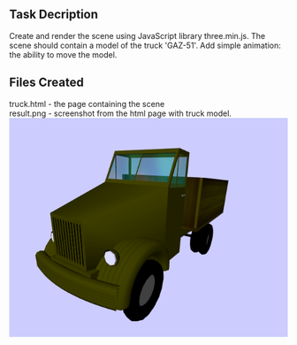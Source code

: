 ## Task Decription

Create and render the scene using JavaScript library three.min.js. The scene should contain a model of the truck 'GAZ-51'. Add simple animation: the ability to move the model.

## Files Created

truck.html - the page containing the scene<br>
result.png - screenshot from the html page with truck model.
![Truck](https://github.com/alex-krasnova/university_work/blob/main/javascript_three.js/truck/result.png)
